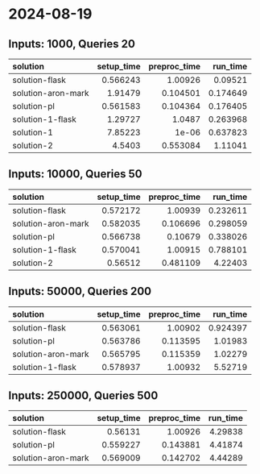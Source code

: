 # 2024-08-19

## Inputs: 1000, Queries 20

| solution           |   setup_time |   preproc_time |   run_time |
|:-------------------|-------------:|---------------:|-----------:|
| solution-flask     |     0.566243 |       1.00926  |   0.09521  |
| solution-aron-mark |     1.91479  |       0.104501 |   0.174649 |
| solution-pl        |     0.561583 |       0.104364 |   0.176405 |
| solution-1-flask   |     1.29727  |       1.0487   |   0.263968 |
| solution-1         |     7.85223  |       1e-06    |   0.637823 |
| solution-2         |     4.5403   |       0.553084 |   1.11041  |

## Inputs: 10000, Queries 50

| solution           |   setup_time |   preproc_time |   run_time |
|:-------------------|-------------:|---------------:|-----------:|
| solution-flask     |     0.572172 |       1.00939  |   0.232611 |
| solution-aron-mark |     0.582035 |       0.106696 |   0.298059 |
| solution-pl        |     0.566738 |       0.10679  |   0.338026 |
| solution-1-flask   |     0.570041 |       1.00915  |   0.788101 |
| solution-2         |     0.56512  |       0.481109 |   4.22403  |

## Inputs: 50000, Queries 200

| solution           |   setup_time |   preproc_time |   run_time |
|:-------------------|-------------:|---------------:|-----------:|
| solution-flask     |     0.563061 |       1.00902  |   0.924397 |
| solution-pl        |     0.563786 |       0.113595 |   1.01983  |
| solution-aron-mark |     0.565795 |       0.115359 |   1.02279  |
| solution-1-flask   |     0.578937 |       1.00932  |   5.52719  |

## Inputs: 250000, Queries 500

| solution           |   setup_time |   preproc_time |   run_time |
|:-------------------|-------------:|---------------:|-----------:|
| solution-flask     |     0.56131  |       1.00926  |    4.29838 |
| solution-pl        |     0.559227 |       0.143881 |    4.41874 |
| solution-aron-mark |     0.569009 |       0.142702 |    4.44289 |